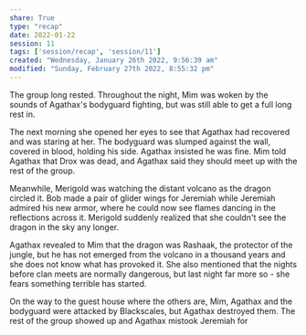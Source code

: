 ```yaml
---
share: True
type: "recap"
date: 2022-01-22
session: 11
tags: ['session/recap', 'session/11']
created: "Wednesday, January 26th 2022, 9:56:39 am"
modified: "Sunday, February 27th 2022, 8:55:32 pm"
---
```

The group long rested. Throughout the night, Mim was woken by the sounds of Agathax's bodyguard fighting, but was still able to get a full long rest in.

The next morning she opened her eyes to see that Agathax had recovered and was staring at her. The bodyguard was slumped against the wall, covered in blood, holding his side. Agathax insisted he was fine. Mim told Agathax that Drox was dead, and Agathax said they should meet up with the rest of the group.

Meanwhile, Merigold was watching the distant volcano as the dragon circled it. Bob made a pair of glider wings for Jeremiah while Jeremiah admired his new armor, where he could now see flames dancing in the reflections across it. Merigold suddenly realized that she couldn't see the dragon in the sky any longer.

Agathax revealed to Mim that the dragon was Rashaak, the protector of the jungle, but he has not emerged from the volcano in a thousand years and she does not know what has provoked it. She also mentioned that the nights before clan meets are normally dangerous, but last night far more so - she fears something terrible has started.

On the way to the guest house where the others are, Mim, Agathax and the bodyguard were attacked by Blackscales, but Agathax destroyed them. The rest of the group showed up and Agathax mistook Jeremiah for